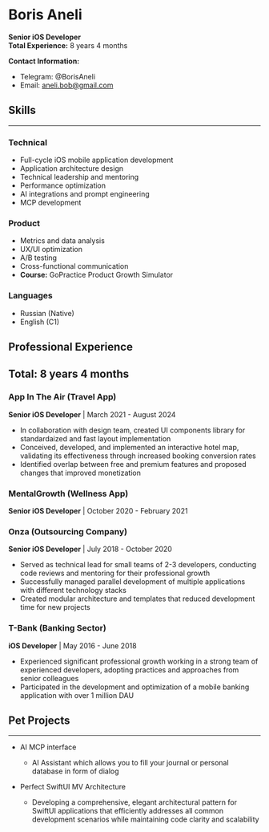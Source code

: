 # Boris Aneli
**Senior iOS Developer**  
**Total Experience:** 8 years 4 months

**Contact Information:**
* Telegram: @BorisAneli
* Email: aneli.bob@gmail.com

## Skills
---
### Technical
* Full-cycle iOS mobile application development
* Application architecture design
* Technical leadership and mentoring
* Performance optimization
* AI integrations and prompt engineering
* MCP development

### Product
* Metrics and data analysis
* UX/UI optimization
* A/B testing
* Cross-functional communication
* **Course:** GoPractice Product Growth Simulator

### Languages
* Russian (Native)
* English (C1)

## Professional Experience
**Total: 8 years 4 months**
---
### App In The Air (Travel App)
**Senior iOS Developer** | March 2021 - August 2024
* In collaboration with design team, created UI components library for standardaized and fast layout implementation
* Conceived, developed, and implemented an interactive hotel map, validating its effectiveness through increased booking conversion rates
* Identified overlap between free and premium features and proposed changes that improved monetization

### MentalGrowth (Wellness App)
**Senior iOS Developer** | October 2020 - February 2021

### Onza (Outsourcing Company)
**Senior iOS Developer** | July 2018 - October 2020
* Served as technical lead for small teams of 2-3 developers, conducting code reviews and mentoring for their professional growth
* Successfully managed parallel development of multiple applications with different technology stacks
* Created modular architecture and templates that reduced development time for new projects

### T-Bank (Banking Sector)
**iOS Developer** | May 2016 - June 2018
* Experienced significant professional growth working in a strong team of experienced developers, adopting practices and approaches from senior colleagues
* Participated in the development and optimization of a mobile banking application with over 1 million DAU

## Pet Projects
---
* AI MCP interface
  * AI Assistant which allows you to fill your journal or personal database in form of dialog

* Perfect SwiftUI MV Architecture
  * Developing a comprehensive, elegant architectural pattern for SwiftUI applications that efficiently addresses all common development scenarios while maintaining code clarity and scalability
